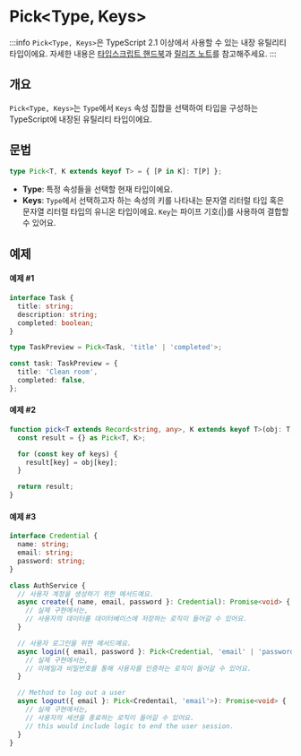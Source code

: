 # Pick\<Type, Keys>

:::info
`Pick<Type, Keys>`은 TypeScript 2.1 이상에서 사용할 수 있는 내장 유틸리티 타입이에요. 자세한 내용은 [타입스크립트 핸드북](https://www.typescriptlang.org/docs/handbook/utility-types.html#picktype-keys)과 [릴리즈 노트](https://www.typescriptlang.org/docs/handbook/release-notes/typescript-2-1.html#partial-readonly-record-and-pick)를 참고해주세요.
:::

## 개요

`Pick<Type, Keys>`는 `Type`에서 `Keys` 속성 집합을 선택하여 타입을 구성하는 TypeScript에 내장된 유틸리티 타입이에요.

## 문법

```ts
type Pick<T, K extends keyof T> = { [P in K]: T[P] };
```

- **Type**: 특정 속성들을 선택할 현재 타입이에요.
- **Keys**: `Type`에서 선택하고자 하는 속성의 키를 나타내는 문자열 리터럴 타입 혹은 문자열 리터럴 타입의 유니온 타입이에요. `Key`는 파이프 기호(|)를 사용하여 결합할 수 있어요.

## 예제

#### 예제 #1

```ts
interface Task {
  title: string;
  description: string;
  completed: boolean;
}

type TaskPreview = Pick<Task, 'title' | 'completed'>;

const task: TaskPreview = {
  title: 'Clean room',
  completed: false,
};
```

#### 예제 #2

```ts
function pick<T extends Record<string, any>, K extends keyof T>(obj: T, keys: K[]): Pick<T, K> {
  const result = {} as Pick<T, K>;

  for (const key of keys) {
    result[key] = obj[key];
  }

  return result;
}
```

#### 예제 #3

```ts
interface Credential {
  name: string;
  email: string;
  password: string;
}

class AuthService {
  // 사용자 계정을 생성하기 위한 메서드예요.
  async create({ name, email, password }: Credential): Promise<void> {
    // 실제 구현에서는,
    // 사용자의 데이터를 데이터베이스에 저장하는 로직이 들어갈 수 있어요.
  }

  // 사용자 로그인을 위한 메서드예요.
  async login({ email, password }: Pick<Credential, 'email' | 'password'>): Promise<void> {
    // 실제 구현에서는,
    // 이메일과 비밀번호를 통해 사용자를 인증하는 로직이 들어갈 수 있어요.
  }

  // Method to log out a user
  async logout({ email }: Pick<Credentail, 'email'>): Promise<void> {
    // 실제 구현에서는,
    // 사용자의 세션을 종료하는 로직이 들어갈 수 있어요.
    // this would include logic to end the user session.
  }
}
```
